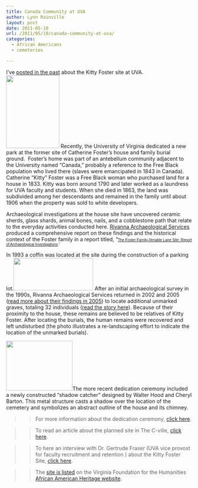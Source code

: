 ```yaml
---
title: Canada Community at UVA
author: Lynn Rainville
layout: post
date: 2011-05-10
url: /2011/05/10/canada-community-at-uva/
categories:
  - African Americans
  - cemeteries

---
```

I&#8217;ve [posted in the past][1] about the Kitty Foster site at UVA. [<img class="alignleft size-medium wp-image-302" title="fostersitemap1" src="http://www.locohistory.org/blog/albemarle/wp-content/uploads/2011/05/fostersitemap1.jpg" alt="" width="144" height="197" />][2] Recently, the University of Virginia dedicated a new park at the former site of Catherine Foster&#8217;s house and family burial ground.  Foster&#8217;s home was part of an antebellum community adjacent to the University named &#8220;Canada,&#8221; probably a reference to the Free Black population who lived there (slaves were emancipated in 1843 in Canada). Catherine &#8220;Kitty&#8221; Foster was a Free Black woman who purchased land for a house in 1833. Kitty was born around 1790 and later worked as a laundress for UVA faculty and students. When she died in 1863, the land was subdivided among her descendants and remained in the family until about 1906 when the property was sold to white developers.

Archaeological investigations at the house site have uncovered ceramic sherds, glass shards, animal bones, nails, and a cobblestone path that relate to the everyday activities conducted here. [Rivanna Archaeological Services][3] produced a comprehensive report on these findings and the historical context of the Foster family in a report titled, &#8220;<span style="font-size: x-small; font-family: Verdana,Arial,Helvetica,sans-serif;"><a href="http://search.lib.virginia.edu/catalog/u5190389">The Foster Family-Venable Lane Site: Report of Archaeological Investigations</a>.&#8221;</span>

In 1993 a coffin was located at the site during the construction of a parking lot.[<img class="alignnone size-medium wp-image-306" title="fostersite52" src="http://www.locohistory.org/blog/albemarle/wp-content/uploads/2011/05/fostersite52.jpg" alt="" width="216" height="88" />][4] After an initial archaeological survey in the 1990s, Rivanna Archaeological Services returned in 2002 and 2005 ([read more about their findings in 2005][5]) to locate additional unmarked graves, totaling 32 individuals ([read the story here][6]). Because of their proximity to the house, these remains are believed to be relatives of Kitty Foster. After locating the burials, the human remains were recovered and left undisturbed (the photo illustrates a re-landscaping effort to indicate the location of the unmarked burials).

[<img class="aligncenter size-medium wp-image-303" title="fostersite4" src="http://www.locohistory.org/blog/albemarle/wp-content/uploads/2011/05/fostersite4.jpg" alt="" width="180" height="135" />][7]The more recent dedication ceremony included a newly constructed &#8220;shadow catcher&#8221; designed by Walter Hood and Cheryl Barton. This metal structure casts a shadow over the location of the cemetery and symbolizes an abstract outline of the house and its chimney.

>>For more information about the dedication ceremony, [click here][8].

>>To read an article about the planned site in The C-ville, [click here][9].

>>To here an interview with Dr. Gertrude Fraser (UVA vice provost for faculty recruitment and retention ) about the Kitty Foster Site, [click here][10].

>>The [site is listed][11] on the Virginia Foundation for the Humanities [African American Heritage website][12].

 [1]: http://www.locohistory.org/blog/albemarle/2007/05/22/enslaved-community-at-uva/
 [2]: http://www.locohistory.org/blog/albemarle/wp-content/uploads/2011/05/fostersitemap1.jpg
 [3]: http://www.rivarch.com/
 [4]: http://www.locohistory.org/blog/albemarle/wp-content/uploads/2011/05/fostersite52.jpg
 [5]: http://www.virginia.edu/insideuva/2005/11/gravesite.html
 [6]: http://www.virginia.edu/topnews/releases2005/foster-june-8-2005.html
 [7]: http://www.locohistory.org/blog/albemarle/wp-content/uploads/2011/05/fostersite4.jpg
 [8]: http://www.virginia.edu/uvatoday/newsRelease.php?id=14654
 [9]: http://www.c-ville.com/index.php?cat=141404064432695&ShowArticle_ID=11800903093090787
 [10]: http://www.newsplex.com/uvatoday/headlines/UVa_Today_Kitty_Foster_119099529.html
 [11]: http://aaheritageva.org/search/sites.php?site_id=670
 [12]: http://aaheritageva.org